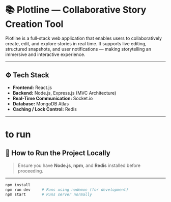 # 📚 Plotline — Collaborative Story Creation Tool

Plotline is a full-stack web application that enables users to collaboratively create, edit, and explore stories in real time. It supports live editing, structured snapshots, and user notifications — making storytelling an immersive and interactive experience.

---

## ⚙️ Tech Stack

- **Frontend:** React.js
- **Backend:** Node.js, Express.js (MVC Architecture)
- **Real-Time Communication:** Socket.io
- **Database:** MongoDB Atlas
- **Caching / Lock Control:** Redis

---

# to run
## 🚀 How to Run the Project Locally

> Ensure you have **Node.js**, **npm**, and **Redis** installed before proceeding.

---

```bash
npm install
npm run dev     # Runs using nodemon (for development)
npm start       # Runs server normally